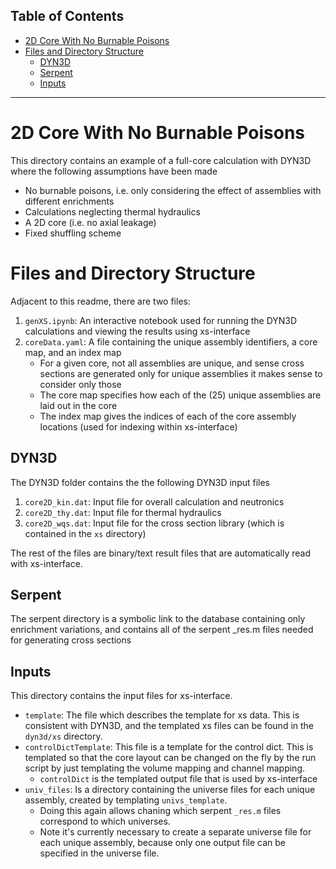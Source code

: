 **Table of Contents**
---
- [2D Core With No Burnable Poisons](#2d-core-with-no-burnable-poisons)
- [Files and Directory Structure](#files-and-directory-structure)
  - [DYN3D](#dyn3d)
  - [Serpent](#serpent)
  - [Inputs](#inputs)
---

# 2D Core With No Burnable Poisons

This directory contains an example of a full-core calculation with DYN3D where the following assumptions have been made
* No burnable poisons, i.e. only considering the effect of assemblies with different enrichments
* Calculations neglecting thermal hydraulics
* A 2D core (i.e. no axial leakage)
* Fixed shuffling scheme

# Files and Directory Structure
Adjacent to this readme, there are two files:
1.  `genXS.ipynb`: An interactive notebook used for running the DYN3D calculations and viewing the results using xs-interface
2.  `coreData.yaml`: A file containing the unique assembly identifiers, a core map, and an index map
    * For a given core, not all assemblies are unique, and sense cross sections are generated only for unique assemblies it makes sense to consider only those
    * The core map specifies how each of the (25) unique assemblies are laid out in the core
    * The index map gives the indices of each of the core assembly locations (used for indexing within xs-interface)

## DYN3D
The DYN3D folder contains the the following DYN3D input files
1. ``core2D_kin.dat``: Input file for overall calculation and neutronics
2. ``core2D_thy.dat``: Input file for thermal hydraulics
3. ``core2D_wqs.dat``: Input file for the cross section library (which is contained in the `xs` directory)

The rest of the files are binary/text result files that are automatically read with xs-interface.

## Serpent
The serpent directory is a symbolic link to the database containing only enrichment variations, and contains all of the serpent _res.m files needed for generating cross sections

## Inputs
This directory contains the input files for  xs-interface.
* `template`: The file which describes the template for xs data. This is consistent with DYN3D, and the templated xs files can be found in the `dyn3d/xs` directory.
* `controlDictTemplate`: This file is a template for the control dict. This is templated so that the core layout can be changed on the fly by the run script by just templating the volume mapping and channel mapping.
    * `controlDict` is the templated output file that is used by xs-interface
* `univ_files`: Is a directory containing the universe files for each unique assembly, created by templating `univs_template`.
    * Doing this again allows chaning which serpent `_res.m` files correspond to which universes.
    * Note it's currently necessary to create a separate universe file for each unique assembly, because only one output file can be specified in the universe file.